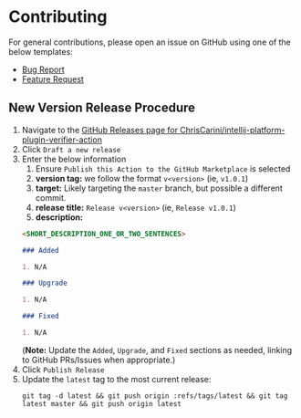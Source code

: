 # Contributing

For general contributions, please open an issue on GitHub using one of the below templates:
- [Bug Report](https://github.com/ChrisCarini/intellij-platform-plugin-verifier-action/issues/new?assignees=&labels=&template=bug_report.md&title=)
- [Feature Request](https://github.com/ChrisCarini/intellij-platform-plugin-verifier-action/issues/new?assignees=&labels=&template=feature_request.md&title=)


## New Version Release Procedure

1. Navigate to
   the [GitHub Releases page for ChrisCarini/intellij-platform-plugin-verifier-action](https://github.com/ChrisCarini/intellij-platform-plugin-verifier-action/releases)
2. Click `Draft a new release`
3. Enter the below information
    1. Ensure `Publish this Action to the GitHub Marketplace` is selected
    2. **version tag:** we follow the format `v<version>` (ie, `v1.0.1`)
    3. **target:** Likely targeting the `master` branch, but possible a different commit.
    4. **release title:** `Release v<version>` (ie, `Release v1.0.1`)
    5. **description:**
   ```markdown
   <SHORT_DESCRIPTION_ONE_OR_TWO_SENTENCES> 

   ### Added

   1. N/A

   ### Upgrade

   1. N/A

   ### Fixed

   1. N/A
   ```
   (**Note:** Update the `Added`, `Upgrade`, and `Fixed` sections as needed, linking to GitHub PRs/Issues when
   appropriate.)
4. Click `Publish Release`
5. Update the `latest` tag to the most current release:
   ```shell
   git tag -d latest && git push origin :refs/tags/latest && git tag latest master && git push origin latest
   ```